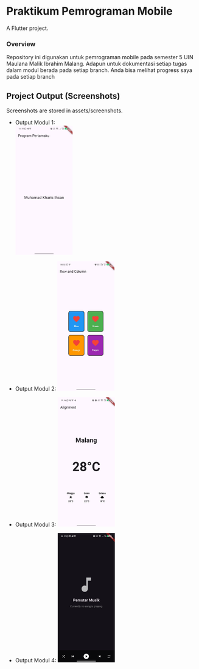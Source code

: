 # Praktikum Pemrograman Mobile

A Flutter project.

### Overview

Repository ini digunakan untuk pemrograman mobile pada semester 5 UIN Maulana Malik Ibrahim Malang. Adapun untuk dokumentasi setiap tugas dalam modul berada pada setiap branch. Anda bisa melihat progress saya pada setiap branch

## Project Output (Screenshots)

Screenshots are stored in assets/screenshots.

- Output Modul 1:  
  <img src="assets/screenshots/1.jpg" alt="Single thumbs up icon" width="150" height="auto" />

- Output Modul 2:
  <img src="assets/screenshots/2.jpg" alt="Three thumbs icons in Row and Column layout" width="150" height="auto" />

- Output Modul 3:
  <img src="assets/screenshots/3.jpg" alt="Three thumbs icons in Row and Column layout" width="150" height="auto" />

- Output Modul 4:
  <img src="assets/screenshots/4.jpg" alt="Three thumbs icons in Row and Column layout" width="150" height="auto" />
